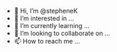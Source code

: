 - 👋 Hi, I’m @stepheneK
- 👀 I’m interested in ...
- 🌱 I’m currently learning ...
- 💞️ I’m looking to collaborate on ...
- 📫 How to reach me ...

<!---
stepheneK/stepheneK is a ✨ special ✨ repository because its `README.md` (this file) appears on your GitHub profile.
You can click the Preview link to take a look at your changes.
--->
